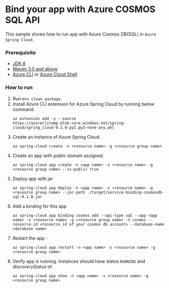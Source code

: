 # Bind your app with Azure COSMOS SQL API

This sample shows how to run app with Azure Cosmos DB(SQL) in `Azure Spring Cloud`.

### Prerequisite

* [JDK 8](https://docs.microsoft.com/en-us/azure/java/jdk/java-jdk-install)
* [Maven 3.0 and above](http://maven.apache.org/install.html)
* [Azure CLI](https://docs.microsoft.com/en-us/cli/azure/install-azure-cli?view=azure-cli-latest) or [Azure Cloud Shell](https://docs.microsoft.com/en-us/azure/cloud-shell/overview)

### How to run 

1. Run `mvn clean package`.
1. Install Azure CLI extension for Azure Spring Cloud by running below command.
    ```
    az extension add -y --source https://azureclitemp.blob.core.windows.net/spring-cloud/spring_cloud-0.1.0-py2.py3-none-any.whl
    ```
1. Create an instance of Azure Spring Cloud.
    ```
    az spring-cloud create -n <resource name> -g <resource group name>
    ```
1. Create an app with public domain assigned.
    ```
    az spring-cloud app create -n <app name> -s <resource name> -g <resource group name> --is-public true 
    ```
1. Deploy app with jar
    ```
    az spring-cloud app deploy -n <app name> -s <resource name> -g <resource group name> --jar-path ./target/service-binding-cosmosdb-sql-0.1.0.jar
    ```
1. Add a binding for this app
    ```
    az spring-cloud app binding cosmos add --api-type sql --app <app name> -s <resource name> -g <resource group name> -n cosmos --resource-id <resource id of your cosmos db account> --database-name <database name>
    ```
1. Restart the app
    ```
    az spring-cloud app restart -n <app name> -s <resource name> -g <resource group name>
    ```
1. Verify app is running. Instances should have status `RUNNING` and discoveryStatus `UP`. 
    ```
    az spring-cloud app show -n <app name> -s <resource name> -g <resource group name>
    ```

